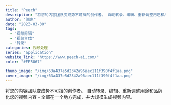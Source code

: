 ```yaml
---
title: "Peech"
description: "将您的内容团队变成势不可挡的创作者。 自动转录、编辑、重新调整用途和品牌化您的视频内容 – 全部在一个地方完成，并大规模"
author: "瑞东"
date: "2023-03-30"
tags:
  - "视频剪辑"
  - "视频合成"
  - "转录"
categories: 视频处理
series: "application"
website_link: "https://www.peech-ai.com/"
color: "#FF5867"

thumb_image: "/img/63a437e5d2342a96aec111f390f4f1aa.png"
cover_image: "/img/63a437e5d2342a96aec111f390f4f1aa.png"
---
```


将您的内容团队变成势不可挡的创作者。 自动转录、编辑、重新调整用途和品牌化您的视频内容 – 全部在一个地方完成，并大规模生成视频内容。 